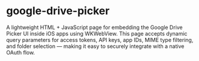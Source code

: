 # google-drive-picker
A lightweight HTML + JavaScript page for embedding the Google Drive Picker UI inside iOS apps using WKWebView. This page accepts dynamic query parameters for access tokens, API keys, app IDs, MIME type filtering, and folder selection — making it easy to securely integrate with a native OAuth flow.
